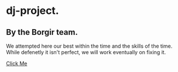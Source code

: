 # dj-project. 
## By the Borgir team. 

We attempted here our best within the time and the skills of the time.  
While defenetly it isn't perfect, we will work eventually on fixing it.

[Click Me](https://doxh23.github.io/dj-project/home.html)
